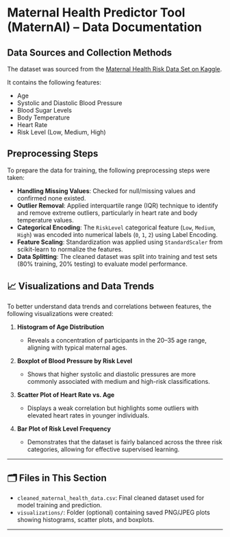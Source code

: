 # Maternal Health Predictor Tool (MaternAI) – Data Documentation

## Data Sources and Collection Methods  

The dataset was sourced from the [Maternal Health Risk Data Set on Kaggle](https://www.kaggle.com/datasets/andrewmvd/maternal-health-risk-data). 

It contains the following features:
- Age  
- Systolic and Diastolic Blood Pressure  
- Blood Sugar Levels  
- Body Temperature  
- Heart Rate  
- Risk Level (Low, Medium, High)  

## Preprocessing Steps  

To prepare the data for training, the following preprocessing steps were taken:

- **Handling Missing Values**: Checked for null/missing values and confirmed none existed.  
- **Outlier Removal**: Applied interquartile range (IQR) technique to identify and remove extreme outliers, particularly in heart rate and body temperature values.  
- **Categorical Encoding**: The `RiskLevel` categorical feature (`Low`, `Medium`, `High`) was encoded into numerical labels (`0`, `1`, `2`) using Label Encoding.  
- **Feature Scaling**: Standardization was applied using `StandardScaler` from scikit-learn to normalize the features.  
- **Data Splitting**: The cleaned dataset was split into training and test sets (80% training, 20% testing) to evaluate model performance.  

## 📈 Visualizations and Data Trends  

To better understand data trends and correlations between features, the following visualizations were created:

1. **Histogram of Age Distribution**  
   - Reveals a concentration of participants in the 20–35 age range, aligning with typical maternal ages.

2. **Boxplot of Blood Pressure by Risk Level**  
   - Shows that higher systolic and diastolic pressures are more commonly associated with medium and high-risk classifications.

3. **Scatter Plot of Heart Rate vs. Age**  
   - Displays a weak correlation but highlights some outliers with elevated heart rates in younger individuals.

4. **Bar Plot of Risk Level Frequency**  
   - Demonstrates that the dataset is fairly balanced across the three risk categories, allowing for effective supervised learning.

---

## 🗂 Files in This Section  

- `cleaned_maternal_health_data.csv`: Final cleaned dataset used for model training and prediction.  
- `visualizations/`: Folder (optional) containing saved PNG/JPEG plots showing histograms, scatter plots, and boxplots.  

---
